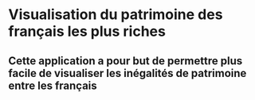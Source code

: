 # Visualisation du patrimoine des français les plus riches

## Cette application a pour but de permettre plus facile de visualiser les inégalités de patrimoine entre les français